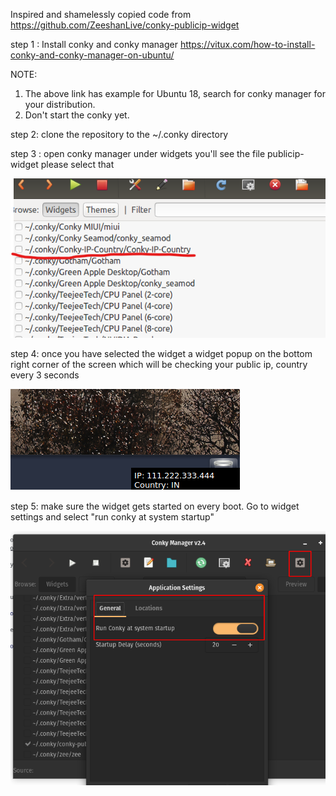 Inspired and shamelessly copied code from https://github.com/ZeeshanLive/conky-publicip-widget

step 1 : Install conky and conky manager 
         https://vitux.com/how-to-install-conky-and-conky-manager-on-ubuntu/
	
NOTE: 
  1. The above link has example for Ubuntu 18, search for conky manager for your distribution.
  2. Don't start the conky yet.

step 2: clone the repository to the ~/.conky directory 

step 3 : open conky manager under widgets you'll see the file publicip-widget please select that 

![alt text](https://github.com/sumanthkumarc/Conky-IP-Country/blob/master/conky-manager.png)

step 4: once you have selected the widget a widget popup on the bottom right corner of the screen which will be checking your public ip, country every 3 seconds 

![alt_text](https://github.com/sumanthkumarc/Conky-IP-Country/blob/master/widget.png)

step 5: make sure the widget gets started on every boot. Go to widget settings and select "run conky at system startup"

![alt_text](https://github.com/sumanthkumarc/Conky-IP-Country/blob/master/startup.png)
